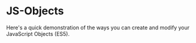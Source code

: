 # JS-Objects
Here's a quick demonstration of the ways you can create and modify your JavaScript Objects (ES5).
